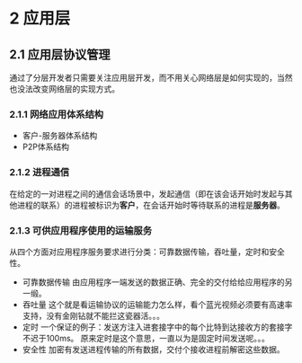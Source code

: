 # 2 应用层
## 2.1 应用层协议管理
通过了分层开发者只需要关注应用层开发，而不用关心网络层是如何实现的，当然也没法改变网络层的实现方式。
### 2.1.1 网络应用体系结构
* 客户-服务器体系结构
* P2P体系结构
### 2.1.2 进程通信
在给定的一对进程之间的通信会话场景中，发起通信（即在该会话开始时发起与其他进程的联系）的进程被标识为**客户**，在会话开始时等待联系的进程是**服务器**。
 ### 2.1.3 可供应用程序使用的运输服务
 从四个方面对应用程序服务要求进行分类：可靠数据传输，吞吐量，定时和安全性。
 * 可靠数据传输
 由应用程序一端发送的数据正确、完全的交付给给应用程序的另一缎。
 * 吞吐量
 这个就是看运输协议的运输能力怎么样，看个蓝光视频必须要有高速率支持，没有金刚钻就不能拦这瓷器活。。。
 * 定时
 一个保证的例子：发送方注入进套接字中的每个比特到达接收方的套接字不迟于100ms。
原来定时是这个意思，一直以为是固定时间发送呢。。。
* 安全性
加密有发送进程传输的所有数据，交付个接收进程前解密这些数据。
